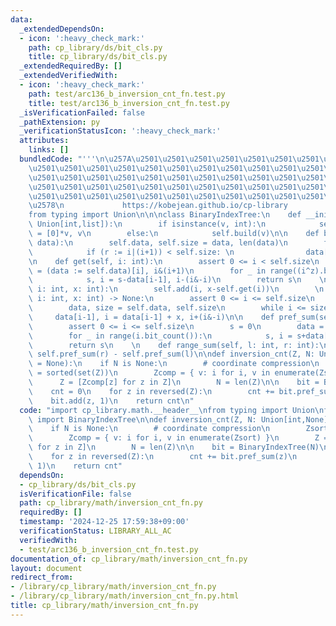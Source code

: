 ```yaml
---
data:
  _extendedDependsOn:
  - icon: ':heavy_check_mark:'
    path: cp_library/ds/bit_cls.py
    title: cp_library/ds/bit_cls.py
  _extendedRequiredBy: []
  _extendedVerifiedWith:
  - icon: ':heavy_check_mark:'
    path: test/arc136_b_inversion_cnt_fn.test.py
    title: test/arc136_b_inversion_cnt_fn.test.py
  _isVerificationFailed: false
  _pathExtension: py
  _verificationStatusIcon: ':heavy_check_mark:'
  attributes:
    links: []
  bundledCode: "'''\n\u257A\u2501\u2501\u2501\u2501\u2501\u2501\u2501\u2501\u2501\u2501\
    \u2501\u2501\u2501\u2501\u2501\u2501\u2501\u2501\u2501\u2501\u2501\u2501\u2501\
    \u2501\u2501\u2501\u2501\u2501\u2501\u2501\u2501\u2501\u2501\u2501\u2501\u2501\
    \u2501\u2501\u2501\u2501\u2501\u2501\u2501\u2501\u2501\u2501\u2501\u2501\u2501\
    \u2501\u2501\u2501\u2501\u2501\u2501\u2501\u2501\u2501\u2501\u2501\u2501\u2501\
    \u2578\n             https://kobejean.github.io/cp-library               \n'''\n\
    from typing import Union\n\n\nclass BinaryIndexTree:\n    def __init__(self, v:\
    \ Union[int,list]):\n        if isinstance(v, int):\n            self.data, self.size\
    \ = [0]*v, v\n        else:\n            self.build(v)\n\n    def build(self,\
    \ data):\n        self.data, self.size = data, len(data)\n        for i in range(self.size):\n\
    \            if (r := i|(i+1)) < self.size: \n                data[r] += data[i]\n\
    \n    def get(self, i: int):\n        assert 0 <= i < self.size\n        s, z\
    \ = (data := self.data)[i], i&(i+1)\n        for _ in range((i^z).bit_count()):\n\
    \            s, i = s-data[i-1], i-(i&-i)\n        return s\n    \n    def set(self,\
    \ i: int, x: int):\n        self.add(i, x-self.get(i))\n        \n    def add(self,\
    \ i: int, x: int) -> None:\n        assert 0 <= i <= self.size\n        i += 1\n\
    \        data, size = self.data, self.size\n        while i <= size:\n       \
    \     data[i-1], i = data[i-1] + x, i+(i&-i)\n\n    def pref_sum(self, i: int):\n\
    \        assert 0 <= i <= self.size\n        s = 0\n        data = self.data\n\
    \        for _ in range(i.bit_count()):\n            s, i = s+data[i-1], i-(i&-i)\n\
    \        return s\n    \n    def range_sum(self, l: int, r: int):\n        return\
    \ self.pref_sum(r) - self.pref_sum(l)\n\ndef inversion_cnt(Z, N: Union[int,None]\
    \ = None):\n    if N is None:\n        # coordinate compression\n        Zsort\
    \ = sorted(set(Z))\n        Zcomp = { v: i for i, v in enumerate(Zsort) }\n  \
    \      Z = [Zcomp[z] for z in Z]\n        N = len(Z)\n\n    bit = BinaryIndexTree(N)\n\
    \    cnt = 0\n    for z in reversed(Z):\n        cnt += bit.pref_sum(z)\n    \
    \    bit.add(z, 1)\n    return cnt\n"
  code: "import cp_library.math.__header__\nfrom typing import Union\nfrom cp_library.ds.bit_cls\
    \ import BinaryIndexTree\n\ndef inversion_cnt(Z, N: Union[int,None] = None):\n\
    \    if N is None:\n        # coordinate compression\n        Zsort = sorted(set(Z))\n\
    \        Zcomp = { v: i for i, v in enumerate(Zsort) }\n        Z = [Zcomp[z]\
    \ for z in Z]\n        N = len(Z)\n\n    bit = BinaryIndexTree(N)\n    cnt = 0\n\
    \    for z in reversed(Z):\n        cnt += bit.pref_sum(z)\n        bit.add(z,\
    \ 1)\n    return cnt"
  dependsOn:
  - cp_library/ds/bit_cls.py
  isVerificationFile: false
  path: cp_library/math/inversion_cnt_fn.py
  requiredBy: []
  timestamp: '2024-12-25 17:59:38+09:00'
  verificationStatus: LIBRARY_ALL_AC
  verifiedWith:
  - test/arc136_b_inversion_cnt_fn.test.py
documentation_of: cp_library/math/inversion_cnt_fn.py
layout: document
redirect_from:
- /library/cp_library/math/inversion_cnt_fn.py
- /library/cp_library/math/inversion_cnt_fn.py.html
title: cp_library/math/inversion_cnt_fn.py
---
```

